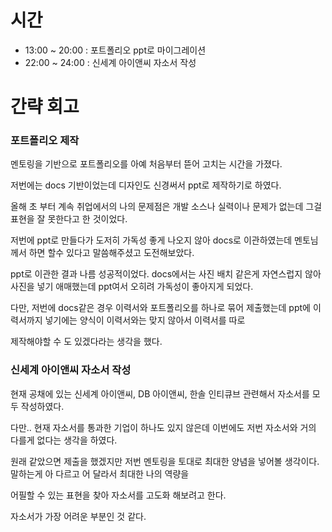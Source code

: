 # 시간

- 13:00 ~ 20:00 : 포트폴리오 ppt로 마이그레이션
- 22:00 ~ 24:00 : 신세계 아이앤씨 자소서 작성

# 간략 회고

### 포트폴리오 제작

멘토링을 기반으로 포트폴리오를 아예 처음부터 뜯어 고치는 시간을 가졌다.

저번에는 docs 기반이었는데 디자인도 신경써서 ppt로 제작하기로 하였다.

올해 초 부터 계속 취업에서의 나의 문제점은 개발 소스나 실력이나 문제가 없는데 그걸 표현을 잘 못한다고 한 것이었다.

저번에 ppt로 만들다가 도저히 가독성 좋게 나오지 않아 docs로 이관하였는데 멘토님께서 하면 할수 있다고 말씀해주셨고 도전해보았다.

ppt로 이관한 결과 나름 성공적이었다. docs에서는 사진 배치 같은게 자연스럽지 않아 사진을 넣기 애매했는데 ppt여서 오히려 가독성이 좋아지게 되었다.

다만, 저번에 docs같은 경우 이력서와 포트폴리오를 하나로 묶어 제출했는데 ppt에 이력서까지 넣기에는 양식이 이력서와는 맞지 않아서 이력서를 따로

제작해야할 수 도 있겠다라는 생각을 했다.

### 신세계 아이앤씨 자소서 작성

현재 공채에 있는 신세계 아이앤씨, DB 아이앤씨, 한솔 인티큐브 관련해서 자소서를 모두 작성하였다.

다만.. 현재 자소서를 통과한 기업이 하나도 있지 않은데 이번에도 저번 자소서와 거의 다를게 없다는 생각을 하였다.

원래 같았으면 제출을 했겠지만 저번 멘토링을 토대로 최대한 양념을 넣어볼 생각이다. 말하는게 아 다르고 어 달라서 최대한 나의 역량을

어필할 수 있는 표현을 찾아 자소서를 고도화 해보려고 한다.

자소서가 가장 어려운 부분인 것 같다.